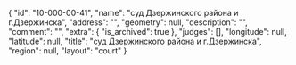 {
    "id": "10-000-00-41",
    "name": "суд Дзержинского района и г.Дзержинска",
    "address": "",
    "geometry": null,
    "description": "",
    "comment": "",
    "extra": {
        "is_archived": true
    },
    "judges": [],
    "longitude": null,
    "latitude": null,
    "title": "суд Дзержинского района и г.Дзержинска",
    "region": null,
    "layout": "court"
}
